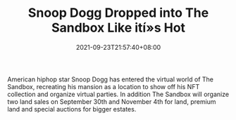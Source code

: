 ﻿---
title: "Snoop Dogg Dropped into The Sandbox Like ití»s Hot"
date: 2021-09-23T21:57:40+08:00
lastmod: 2021-09-23T16:45:40+08:00
draft: false
authors: ["Erika"]
description: "American hiphop star Snoop Dogg has entered the virtual world of The Sandbox, recreating his mansion as a location to show off his NFT collection and organize virtual parties. In addition The Sandbox will organize two land sales on September 30th and November 4th for land, premium land and special auctions for bigger estates."
featuredImage: "snoop-dogg-dropped-into-the-sandbox-like-its-hot.png"
tags: ["Virtual World","Play to Earn"]
categories: ["news"]
news: ["Virtual World"]
weight: 
lightgallery: true
pinned: false
recommend: false
recommend1: false
---

American hiphop star Snoop Dogg has entered the virtual world of The Sandbox, recreating his mansion as a location to show off his NFT collection and organize virtual parties. In addition The Sandbox will organize two land sales on September 30th and November 4th for land, premium land and special auctions for bigger estates.

<!--more-->

